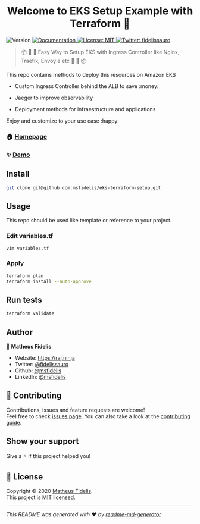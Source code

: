 <h1 align="center">Welcome to EKS Setup Example with Terraform 👋</h1>
<p>
  <img alt="Version" src="https://img.shields.io/badge/version-v0-blue.svg?cacheSeconds=2592000" />
  <a href="/" target="_blank">
    <img alt="Documentation" src="https://img.shields.io/badge/documentation-yes-brightgreen.svg" />
  </a>
  <a href="LICENSE" target="_blank">
    <img alt="License: MIT" src="https://img.shields.io/badge/License-MIT-yellow.svg" />
  </a>
  <a href="https://twitter.com/fidelissauro" target="_blank">
    <img alt="Twitter: fidelissauro" src="https://img.shields.io/twitter/follow/fidelissauro.svg?style=social" />
  </a>
</p>

> :package: :whale: :rocket: Easy Way to Setup EKS with Ingress Controller like Nginx, Traefik, Envoy e etc :rocket: :whale: :package: 

This repo contains methods to deploy this resources on Amazon EKS 

* Custom Ingress Controller behind the ALB to save :money: 

* Jaeger to improve observability 

* Deployment methods for infraestructure and applications

Enjoy and customize to your use case :happy: 


### 🏠 [Homepage](/)

### ✨ [Demo](/)

## Install

```sh
git clone git@github.com:msfidelis/eks-terraform-setup.git
```

## Usage

This repo should be used like template or reference to your project.

### Edit variables.tf

```sh
vim variables.tf
```

### Apply 

```sh
terraform plan
terraform install --auto-approve
```

## Run tests

```sh
terraform validate
```

## Author

👤 **Matheus Fidelis**

* Website: https://raj.ninja
* Twitter: [@fidelissauro](https://twitter.com/fidelissauro)
* Github: [@msfidelis](https://github.com/msfidelis)
* LinkedIn: [@msfidelis](https://linkedin.com/in/msfidelis)

## 🤝 Contributing

Contributions, issues and feature requests are welcome!<br />Feel free to check [issues page](/issues). You can also take a look at the [contributing guide](CONTRIBUTING.md).

## Show your support

Give a ⭐️ if this project helped you!

## 📝 License

Copyright © 2020 [Matheus Fidelis](https://github.com/msfidelis).<br />
This project is [MIT](LICENSE) licensed.

***
_This README was generated with ❤️ by [readme-md-generator](https://github.com/kefranabg/readme-md-generator)_